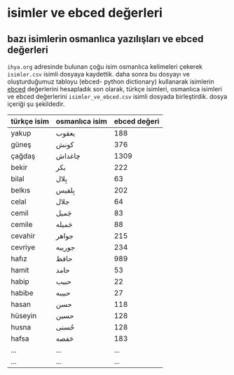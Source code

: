 # isimler ve ebced değerleri
## bazı isimlerin osmanlıca yazılışları ve ebced değerleri

```ihya.org``` adresinde bulunan çoğu isim osmanlıca kelimeleri çekerek ```isimler.csv```  isimli dosyaya kaydettik.
daha sonra bu dosyayı ve oluşturduğumuz tabloyu (ebced- python dictionary) kullanarak isimlerin [ebced](https://tr.wikipedia.org/wiki/Ebced_hesab%C4%B1) değerlerini hesapladık
son olarak, türkçe isimleri, osmanlıca isimleri ve ebced değerlerini  ```isimler_ve_ebced.csv``` isimli dosyada birleştirdik.
dosya içeriği şu şekildedir.

|türkçe isim|osmanlıca isim|ebced değeri|
| ------ | ------ | ------ |
|yakup| یعقوب|188|
|güneş| كونش|376|
|çağdaş| چاغداش|1309|
|bekir| بكر|222|
|bilal| بِلال|63|
|belkıs| بِلقیس|202|
|celal| جلال|64|
|cemil| جَمیل|83|
|cemile| جَمیله|88|
|cevahir| جواهر|215|
|cevriye| جورييه|234|
|hafız| حافظ|989|
|hamit| حامد|53|
|habip| حبیب|22|
|habibe| حبیبه|27|
|hasan| حسن|118|
|hüseyin| حسین|128|
|husna| حُسنی|128|
|hafsa| حَفصه|183|
|...| ...|...|
|...| ...|...|
